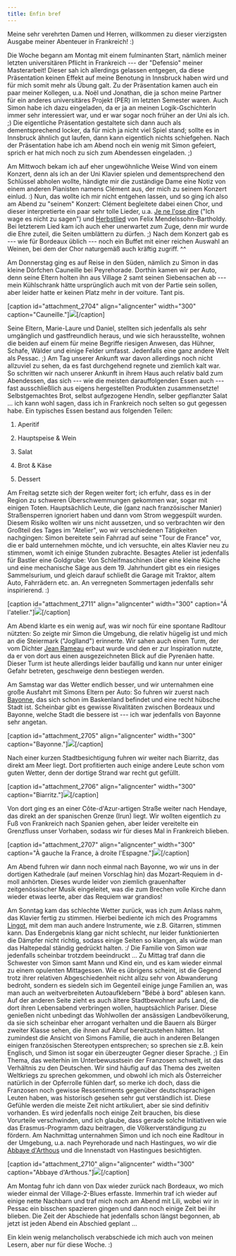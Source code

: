 ```yaml
---
title: Enfin bref
---
```


Meine sehr verehrten Damen und Herren, willkommen zu dieser vierzigsten Ausgabe meiner Abenteuer in Frankreich! :)

Die Woche begann am Montag mit einem fulminanten Start, nämlich meiner letzten universitären Pflicht in Frankreich --- der "Defensio" meiner Masterarbeit! Dieser sah ich allerdings gelassen entgegen, da diese Präsentation keinen Effekt auf meine Benotung in Innsbruck haben wird und für mich somit mehr als Übung galt. Zu der Präsentation kamen auch ein paar meiner Kollegen, u.a. Noël und Jonathan, die ja schon meine Partner für ein anderes universitäres Projekt (PER) im letzten Semester waren. Auch Simon habe ich dazu eingeladen, da er ja an meinen Logik-Gschichterln immer sehr interessiert war, und er war sogar noch früher an der Uni als ich. ;)
Die eigentliche Präsentation gestaltete sich dann auch als dementsprechend locker, da für mich ja nicht viel Spiel stand; sollte es in Innsbruck ähnlich gut laufen, dann kann eigentlich nichts schiefgehen.
Nach der Präsentation habe ich am Abend noch ein wenig mit Simon gefeiert, sprich er hat mich noch zu sich zum Abendessen eingeladen. ;)

Am Mittwoch bekam ich auf eher ungewöhnliche Weise Wind von einem Konzert, denn als ich an der Uni Klavier spielen und dementsprechend den Schlüssel abholen wollte, händigte mir die zuständige Dame eine Notiz von einem anderen Pianisten namens Clément aus, der mich zu seinem Konzert einlud. :) Nun, das wollte ich mir nicht entgehen lassen, und so ging ich also am Abend zu "seinem" Konzert: Clément begleitete dabei einen Chor, und dieser interpretierte ein paar sehr tolle Lieder, u.a. [Je ne l'ose dire](http://www.youtube.com/watch?v=B8XfkFd_xZw) ("Ich wage es nicht zu sagen") und [Herbstlied](http://www.youtube.com/watch?v=IyM6faBllXc) von Felix Mendelssohn-Bartholdy. Bei letzterem Lied kam ich auch eher unerwartet zum Zuge, denn mir wurde die Ehre zuteil, die Seiten umblättern zu dürfen. ;)
Nach dem Konzert gab es --- wie für Bordeaux üblich --- noch ein Buffet mit einer reichen Auswahl an Weinen, bei dem der Chor naturgemäß auch kräftig zugriff. ^^

Am Donnerstag ging es auf Reise in den Süden, nämlich zu Simon in das kleine Dörfchen Cauneille bei Peyrehorade. Dorthin kamen wir per Auto, denn seine Eltern holten ihn aus Village 2 samt seinen Siebensachen ab --- mein Kühlschrank hätte ursprünglich auch mit von der Partie sein sollen, aber leider hatte er keinen Platz mehr in der voiture. Tant pis.

[caption id="attachment_2704" align="aligncenter" width="300" caption="Cauneille."][![](http://youcanmakeit.at/wp-content/uploads/2013/06/Photo3474-300x225.jpg)](http://youcanmakeit.at/blog/enfin-bref/attachment/photo3474/)[/caption]

Seine Eltern, Marie-Laure und Daniel, stellten sich jedenfalls als sehr umgänglich und gastfreundlich heraus, und wie sich herausstellte, wohnen die beiden auf einem für meine Begriffe riesigen Anwesen, das Hühner, Schafe, Wälder und einige Felder umfasst. Jedenfalls eine ganz andere Welt als Pessac. ;) Am Tag unserer Ankunft war davon allerdings noch nicht allzuviel zu sehen, da es fast durchgehend regnete und ziemlich kalt war. So schritten wir nach unserer Ankunft in ihrem Haus auch relativ bald zum Abendessen, das sich --- wie die meisten darauffolgenden Essen auch --- fast ausschließlich aus eigens hergestellten Produkten zusammensetzte! Selbstgemachtes Brot, selbst aufgezogene Hendln, selber gepflanzter Salat ... ich kann wohl sagen, dass ich in Frankreich noch selten so gut gegessen habe. Ein typisches Essen bestand aus folgenden Teilen:



	
  1. Aperitif

	
  2. Hauptspeise & Wein

	
  3. Salat

	
  4. Brot & Käse

	
  5. Dessert




Am Freitag setzte sich der Regen weiter fort; ich erfuhr, dass es in der Region zu schweren Überschwemmungen gekommen war, sogar mit einigen Toten. Hauptsächlich Leute, die (ganz nach französischer Manier) Straßensperren ignoriert haben und dann vom Strom weggespült wurden. Diesem Risiko wollten wir uns nicht aussetzen, und so verbrachten wir den Großteil des Tages im "Atelier", wo wir verschiedenen Tätigkeiten nachgingen: Simon bereitete sein Fahrrad auf seine "Tour de France" vor, die er bald unternehmen möchte, und ich versuchte, ein altes Klavier neu zu stimmen, womit ich einige Stunden zubrachte. Besagtes Atelier ist jedenfalls für Bastler eine Goldgrube: Von Schleifmaschinen über eine kleine Küche und eine mechanische Säge aus dem 19. Jahrhundert gibt es ein riesiges Sammelsurium, und gleich darauf schließt die Garage mit Traktor, altem Auto, Fahrrädern etc. an. An verregneten Sommertagen jedenfalls sehr inspirierend. :)

[caption id="attachment_2711" align="aligncenter" width="300" caption="Á l'atelier."][![](http://youcanmakeit.at/wp-content/uploads/2013/06/IMGP1053-300x225.jpg)](http://youcanmakeit.at/blog/enfin-bref/attachment/imgp1053/)[/caption]

Am Abend klarte es ein wenig auf, was wir noch für eine spontane Radltour nützten: So zeigte mir Simon die Umgebung, die relativ hügelig ist und mich an die Steiermark ("Joglland") erinnerte. Wir sahen auch einen Turm, der vom Dichter [Jean Rameau](http://fr.wikipedia.org/wiki/Jean_Rameau) erbaut wurde und den er zur Inspiration nutzte, da er von dort aus einen ausgezeichneten Blick auf die Pyrenäen hatte. Dieser Turm ist heute allerdings leider baufällig und kann nur unter einiger Gefahr betreten, geschweige denn bestiegen werden.

Am Samstag war das Wetter endlich besser, und wir unternahmen eine große Ausfahrt mit Simons Eltern per Auto: So fuhren wir zuerst nach [Bayonne](http://de.wikipedia.org/wiki/Bayonne), das sich schon im Baskenland befindet und eine recht hübsche Stadt ist. Scheinbar gibt es gewisse Rivalitäten zwischen Bordeaux und Bayonne, welche Stadt die bessere ist --- ich war jedenfalls von Bayonne sehr angetan.

[caption id="attachment_2705" align="aligncenter" width="300" caption="Bayonne."][![](http://youcanmakeit.at/wp-content/uploads/2013/06/Photo3481-300x225.jpg)](http://youcanmakeit.at/blog/enfin-bref/attachment/photo3481/)[/caption]

Nach einer kurzen Stadtbesichtigung fuhren wir weiter nach Biarritz, das direkt am Meer liegt. Dort profitierten auch einige andere Leute schon vom guten Wetter, denn der dortige Strand war recht gut gefüllt.

[caption id="attachment_2706" align="aligncenter" width="300" caption="Biarritz."][![](http://youcanmakeit.at/wp-content/uploads/2013/06/Photo3484-300x225.jpg)](http://youcanmakeit.at/blog/enfin-bref/attachment/photo3484/)[/caption]

Von dort ging es an einer Côte-d'Azur-artigen Straße weiter nach Hendaye, das direkt an der spanischen Grenze (Irun) liegt. Wir wollten eigentlich zu Fuß von Frankreich nach Spanien gehen, aber leider vereitelte ein Grenzfluss unser Vorhaben, sodass wir für dieses Mal in Frankreich blieben.

[caption id="attachment_2707" align="aligncenter" width="300" caption="À gauche la France, à droite l'Espagne."][![](http://youcanmakeit.at/wp-content/uploads/2013/06/Photo3501-300x225.jpg)](http://youcanmakeit.at/blog/enfin-bref/attachment/photo3501/)[/caption]

Am Abend fuhren wir dann noch einmal nach Bayonne, wo wir uns in der dortigen Kathedrale (auf meinen Vorschlag hin) das Mozart-Requiem in d-moll anhörten. Dieses wurde leider von ziemlich grauenhafter zeitgenössischer Musik eingeleitet, was die zum Brechen volle Kirche dann wieder etwas leerte, aber das Requiem war grandios!

Am Sonntag kam das schlechte Wetter zurück, was ich zum Anlass nahm, das Klavier fertig zu stimmen. Hierbei bediente ich mich des Programms [Lingot](http://www.nongnu.org/lingot/), mit dem man auch andere Instrumente, wie z.B. Gitarren, stimmen kann. Das Endergebnis klang gar nicht schlecht, nur leider funktionierten die Dämpfer nicht richtig, sodass einige Seiten so klangen, als würde man das Haltepedal ständig gedrückt halten. :/ Die Familie von Simon war jedenfalls scheinbar trotzdem beeindruckt ...
Zu Mittag traf dann die Schwester von Simon samt Mann und Kind ein, und es kam wieder einmal zu einem opulenten Mittagessen. Wie es übrigens scheint, ist die Gegend trotz ihrer relativen Abgeschiedenheit nicht allzu sehr von Abwanderung bedroht, sondern es siedeln sich im Gegenteil einige junge Familien an, was man auch an weitverbreiteten Autoaufklebern "Bébé à bord" ablesen kann. Auf der anderen Seite zieht es auch ältere Stadtbewohner aufs Land, die dort ihren Lebensabend verbringen wollen, hauptsächlich Pariser. Diese genießen nicht unbedingt das Wohlwollen der ansässigen Landbevölkerung, da sie sich scheinbar eher arrogant verhalten und die Bauern als Bürger zweiter Klasse sehen, die ihnen auf Abruf bereitzustehen hätten. Ist zumindest die Ansicht von Simons Familie, die auch in anderen Belangen einigen französischen Stereotypen entsprechen; so sprechen sie z.B. kein Englisch, und Simon ist sogar ein überzeugter Gegner dieser Sprache. ;)
Ein Thema, das weiterhin im Unterbewusstsein der Franzosen schwelt, ist das Verhältnis zu den Deutschen. Wir sind häufig auf das Thema des zweiten Weltkriegs zu sprechen gekommen, und obwohl ich mich als Österreicher natürlich in der Opferrolle fühlen darf, so merke ich doch, dass die Franzosen noch gewisse Ressentiments gegenüber deutschsprachigen Leuten haben, was historisch gesehen sehr gut verständlich ist. Diese Gefühle werden die meiste Zeit nicht artikuliert, aber sie sind definitiv vorhanden. Es wird jedenfalls noch einige Zeit brauchen, bis diese Vorurteile verschwinden, und ich glaube, dass gerade solche Initiativen wie das Erasmus-Programm dazu beitragen, die Völkerverständigung zu fördern.
Am Nachmittag unternahmen Simon und ich noch eine Radltour in der Umgebung, u.a. nach Peyrehorade und nach Hastingues, wo wir die [Abbaye d'Arthous](https://fr.wikipedia.org/wiki/Abbaye_d%27Arthous) und die Innenstadt von Hastingues besichtigten.

[caption id="attachment_2710" align="aligncenter" width="300" caption="Abbaye d'Arthous."][![](http://youcanmakeit.at/wp-content/uploads/2013/06/IMGP1042-300x225.jpg)](http://youcanmakeit.at/blog/enfin-bref/attachment/imgp1042/)[/caption]

Am Montag fuhr ich dann von Dax wieder zurück nach Bordeaux, wo mich wieder einmal der Village-2-Blues erfasste. Immerhin traf ich wieder auf einige nette Nachbarn und traf mich noch am Abend mit Lili, wobei wir in Pessac ein bisschen spazieren gingen und dann noch einige Zeit bei ihr blieben. Die Zeit der Abschiede hat jedenfalls schon längst begonnen, ab jetzt ist jeden Abend ein Abschied geplant ...

Ein klein wenig melancholisch verabschiede ich mich auch von meinen Lesern, aber nur für diese Woche. :)
